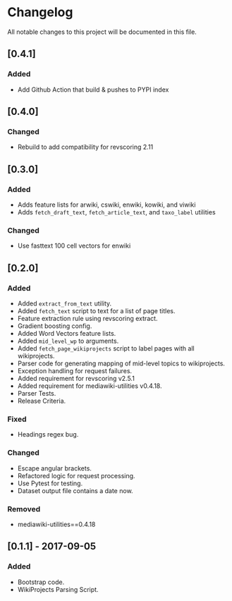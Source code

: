 # Changelog
All notable changes to this project will be documented in this file.
## [0.4.1]

### Added
* Add Github Action that build & pushes to PYPI index

## [0.4.0]

### Changed
* Rebuild to add compatibility for revscoring 2.11

## [0.3.0]

### Added
* Adds feature lists for arwiki, cswiki, enwiki, kowiki, and viwiki
* Adds `fetch_draft_text`, `fetch_article_text`, and `taxo_label` utilities

### Changed
* Use fasttext 100 cell vectors for enwiki

## [0.2.0]
### Added
- Added `extract_from_text` utility.
- Added `fetch_text` script to text for a list of page titles.
- Feature extraction rule using revscoring extract.
- Gradient boosting config.
- Added Word Vectors feature lists.
- Added `mid_level_wp` to arguments.
- Added `fetch_page_wikiprojects` script to label pages with all wikiprojects.
- Parser code for generating mapping of mid-level topics to wikiprojects.
- Exception handling for request failures.
- Added requirement for revscoring v2.5.1
- Added requirement for mediawiki-utilities v0.4.18.
- Parser Tests.
- Release Criteria.

### Fixed
- Headings regex bug.

### Changed
- Escape angular brackets.
- Refactored logic for request processing.
- Use Pytest for testing.
- Dataset output file contains a date now.

### Removed
- mediawiki-utilities==0.4.18

## [0.1.1] - 2017-09-05
### Added
- Bootstrap code.
- WikiProjects Parsing Script.
